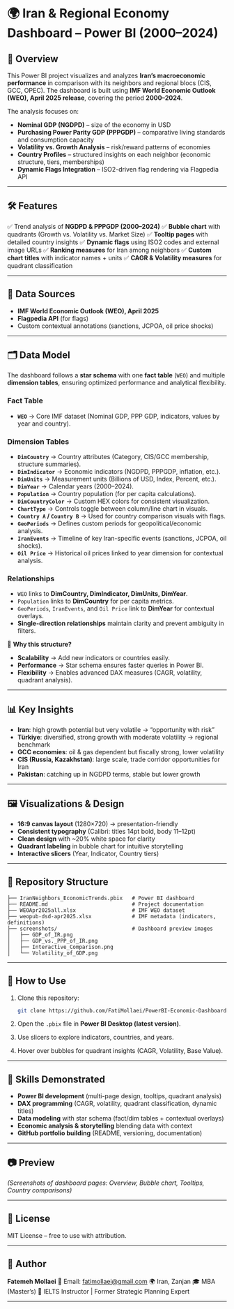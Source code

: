 # 🌍 Iran & Regional Economy Dashboard – Power BI (2000–2024)

## 📖 Overview

This Power BI project visualizes and analyzes **Iran’s macroeconomic performance** in comparison with its neighbors and regional blocs (CIS, GCC, OPEC).
The dashboard is built using **IMF World Economic Outlook (WEO), April 2025 release**, covering the period **2000–2024**.

The analysis focuses on:

* **Nominal GDP (NGDPD)** – size of the economy in USD
* **Purchasing Power Parity GDP (PPPGDP)** – comparative living standards and consumption capacity
* **Volatility vs. Growth Analysis** – risk/reward patterns of economies
* **Country Profiles** – structured insights on each neighbor (economic structure, tiers, memberships)
* **Dynamic Flags Integration** – ISO2-driven flag rendering via Flagpedia API

---

## 🛠 Features

✅ Trend analysis of **NGDPD & PPPGDP (2000–2024)**
✅ **Bubble chart** with quadrants (Growth vs. Volatility vs. Market Size)
✅ **Tooltip pages** with detailed country insights
✅ **Dynamic flags** using ISO2 codes and external image URLs
✅ **Ranking measures** for Iran among neighbors
✅ **Custom chart titles** with indicator names + units
✅ **CAGR & Volatility measures** for quadrant classification

---

## 📂 Data Sources

* **IMF World Economic Outlook (WEO), April 2025**
* **Flagpedia API** (for flags)
* Custom contextual annotations (sanctions, JCPOA, oil price shocks)

---

## 🗂 Data Model

The dashboard follows a **star schema** with one **fact table** (`WEO`) and multiple **dimension tables**, ensuring optimized performance and analytical flexibility.

### **Fact Table**

* **`WEO`** → Core IMF dataset (Nominal GDP, PPP GDP, indicators, values by year and country).

### **Dimension Tables**

* **`DimCountry`** → Country attributes (Category, CIS/GCC membership, structure summaries).
* **`DimIndicator`** → Economic indicators (NGDPD, PPPGDP, inflation, etc.).
* **`DimUnits`** → Measurement units (Billions of USD, Index, Percent, etc.).
* **`DimYear`** → Calendar years (2000–2024).
* **`Population`** → Country population (for per capita calculations).
* **`DimCountryColor`** → Custom HEX colors for consistent visualization.
* **`ChartType`** → Controls toggle between column/line chart in visuals.
* **`Country A` / `Country B`** → Used for country comparison visuals with flags.
* **`GeoPeriods`** → Defines custom periods for geopolitical/economic analysis.
* **`IranEvents`** → Timeline of key Iran-specific events (sanctions, JCPOA, oil shocks).
* **`Oil Price`** → Historical oil prices linked to year dimension for contextual analysis.

### **Relationships**

* `WEO` links to **DimCountry, DimIndicator, DimUnits, DimYear**.
* `Population` links to **DimCountry** for per capita metrics.
* `GeoPeriods`, `IranEvents`, and `Oil Price` link to **DimYear** for contextual overlays.
* **Single-direction relationships** maintain clarity and prevent ambiguity in filters.

🔑 **Why this structure?**

* **Scalability** → Add new indicators or countries easily.
* **Performance** → Star schema ensures faster queries in Power BI.
* **Flexibility** → Enables advanced DAX measures (CAGR, volatility, quadrant analysis).

---

## 📊 Key Insights

* **Iran**: high growth potential but very volatile → “opportunity with risk”
* **Türkiye**: diversified, strong growth with moderate volatility → regional benchmark
* **GCC economies**: oil & gas dependent but fiscally strong, lower volatility
* **CIS (Russia, Kazakhstan)**: large scale, trade corridor opportunities for Iran
* **Pakistan**: catching up in NGDPD terms, stable but lower growth

---

## 🖼️ Visualizations & Design

* **16:9 canvas layout** (1280×720) → presentation-friendly
* **Consistent typography** (Calibri: titles 14pt bold, body 11–12pt)
* **Clean design** with \~20% white space for clarity
* **Quadrant labeling** in bubble chart for intuitive storytelling
* **Interactive slicers** (Year, Indicator, Country tiers)

---

## 📂 Repository Structure

```
├── IranNeighbors_EconomicTrends.pbix   # Power BI dashboard
├── README.md                           # Project documentation
├── WEOApr2025all.xlsx                  # IMF WEO dataset
├── weopub-dsd-apr2025.xlsx             # IMF metadata (indicators, definitions)
├── screenshots/                        # Dashboard preview images
│   ├── GDP_of_IR.png
│   ├── GDP_vs._PPP_of_IR.png
│   ├── Interactive_Comparison.png
│   └── Volatility_of_GDP.png
```

---

## 🚀 How to Use

1. Clone this repository:

   ```bash
   git clone https://github.com/FatiMollaei/PowerBI-Economic-Dashboard
   ```
2. Open the `.pbix` file in **Power BI Desktop (latest version)**.
3. Use slicers to explore indicators, countries, and years.
4. Hover over bubbles for quadrant insights (CAGR, Volatility, Base Value).

---

## 🎯 Skills Demonstrated

* **Power BI development** (multi-page design, tooltips, quadrant analysis)
* **DAX programming** (CAGR, volatility, quadrant classification, dynamic titles)
* **Data modeling** with star schema (fact/dim tables + contextual overlays)
* **Economic analysis & storytelling** blending data with context
* **GitHub portfolio building** (README, versioning, documentation)

---

## 📷 Preview

*(Screenshots of dashboard pages: Overview, Bubble chart, Tooltips, Country comparisons)*

---

## 📄 License

MIT License – free to use with attribution.

---

## 👤 Author

**Fatemeh Mollaei**
📧 Email: [fatimollaei@gmail.com](mailto:fatimollaei@gmail.com)
🌍 Iran, Zanjan
🎓 MBA (Master’s)
💼 IELTS Instructor | Former Strategic Planning Expert

---



